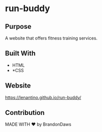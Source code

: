 # run-buddy

## Purpose
A website that offers fitness training services.

## Built With 
* HTML
* *CSS

## Website
https://lenantino.github.io/run-buddy/

## Contribution 
MADE WITH ❤️ by BrandonDaws
